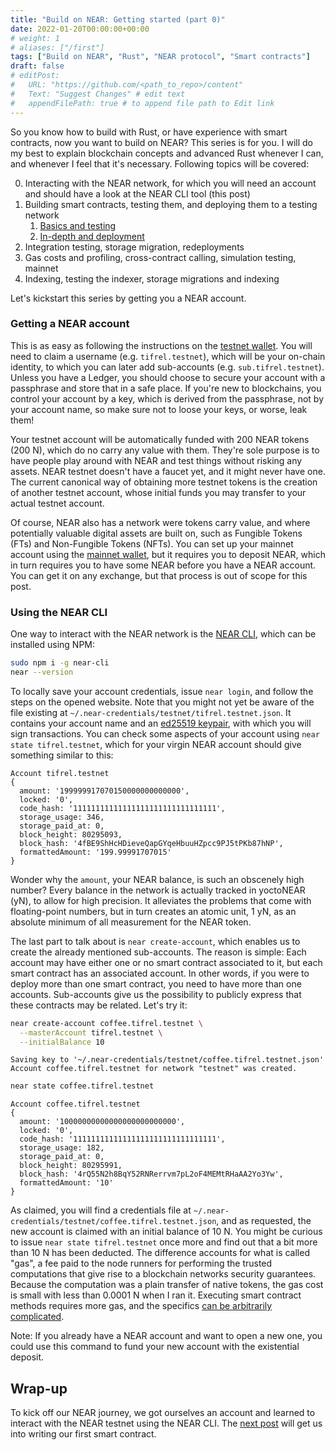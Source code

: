 ```yaml
---
title: "Build on NEAR: Getting started (part 0)"
date: 2022-01-20T00:00:00+00:00
# weight: 1
# aliases: ["/first"]
tags: ["Build on NEAR", "Rust", "NEAR protocol", "Smart contracts"]
draft: false
# editPost:
#   URL: "https://github.com/<path_to_repo>/content"
#   Text: "Suggest Changes" # edit text
#   appendFilePath: true # to append file path to Edit link
---
```


So you know how to build with Rust, or have experience with smart contracts, now
you want to build on NEAR? This series is for you. I will do my best to explain
blockchain concepts and advanced Rust whenever I can, and whenever I feel that
it's necessary. Following topics will be covered:

0. Interacting with the NEAR network, for which you will need an account and
   should have a look at the NEAR CLI tool (this post)
1. Building smart contracts, testing them, and deploying them to a testing
   network
   1. [Basics and testing](../build-on-near-1.1)
   2. [In-depth and deployment](../build-on-near-1.2)
2. Integration testing, storage migration, redeployments
3. Gas costs and profiling, cross-contract calling, simulation testing, mainnet
4. Indexing, testing the indexer, storage migrations and indexing

Let's kickstart this series by getting you a NEAR account.

### Getting a NEAR account

<!-- TODO: amazon associate account and link ledger -->

This is as easy as following the instructions on the
[testnet wallet](https://wallet.testnet.near.org/). You will need to claim a
username (e.g. `tifrel.testnet`), which will be your on-chain identity, to which
you can later add sub-accounts (e.g. `sub.tifrel.testnet`). Unless you have a
Ledger, you should choose to secure your account with a passphrase and store
that in a safe place. If you're new to blockchains, you control your account by
a key, which is derived from the passphrase, not by your account name, so make
sure not to loose your keys, or worse, leak them!

Your testnet account will be automatically funded with 200 NEAR tokens (200 N),
which do no carry any value with them. They're sole purpose is to have people
play around with NEAR and test things without risking any assets. NEAR testnet
doesn't have a faucet yet, and it might never have one. The current canonical
way of obtaining more testnet tokens is the creation of another testnet account,
whose initial funds you may transfer to your actual testnet account.

<!-- TODO: keep eye on: https://examples.near.org/pow-faucet -->

Of course, NEAR also has a network were tokens carry value, and where
potentially valuable digital assets are built on, such as Fungible Tokens (FTs)
and Non-Fungible Tokens (NFTs). You can set up your mainnet account using the
[mainnet wallet](https://wallet.near.org/), but it requires you to deposit NEAR,
which in turn requires you to have some NEAR before you have a NEAR account. You
can get it on any exchange, but that process is out of scope for this post.

### Using the NEAR CLI

One way to interact with the NEAR network is the
[NEAR CLI](https://github.com/near/near-cli), which can be installed using NPM:

```sh
sudo npm i -g near-cli
near --version
```

To locally save your account credentials, issue `near login`, and follow the
steps on the opened website. Note that you might not yet be aware of the file
existing at `~/.near-credentials/testnet/tifrel.testnet.json`. It contains your
account name and an [ed25519 keypair](https://ed25519.cr.yp.to/), with which you
will sign transactions. You can check some aspects of your account using
`near state tifrel.testnet`, which for your virgin NEAR account should give
something similar to this:

```
Account tifrel.testnet
{
  amount: '199999917070150000000000000',
  locked: '0',
  code_hash: '11111111111111111111111111111111',
  storage_usage: 346,
  storage_paid_at: 0,
  block_height: 80295093,
  block_hash: '4fBE9ShHcHDieveQapGYqeHbuuHZpcc9PJ5tPKb87hNP',
  formattedAmount: '199.99991707015'
}
```

Wonder why the `amount`, your NEAR balance, is such an obscenely high number?
Every balance in the network is actually tracked in yoctoNEAR (yN), to allow for
high precision. It alleviates the problems that come with floating-point
numbers, but in turn creates an atomic unit, 1 yN, as an absolute minimum of all
measurement for the NEAR token.

The last part to talk about is `near create-account`, which enables us to create
the already mentioned sub-accounts. The reason is simple: Each account may have
either one or no smart contract associated to it, but each smart contract has an
associated account. In other words, if you were to deploy more than one smart
contract, you need to have more than one accounts. Sub-accounts give us the
possibility to publicly express that these contracts may be related. Let's try
it:

```sh
near create-account coffee.tifrel.testnet \
  --masterAccount tifrel.testnet \
  --initialBalance 10
```

```plain
Saving key to '~/.near-credentials/testnet/coffee.tifrel.testnet.json'
Account coffee.tifrel.testnet for network "testnet" was created.
```

```sh
near state coffee.tifrel.testnet
```

```
Account coffee.tifrel.testnet
{
  amount: '10000000000000000000000000',
  locked: '0',
  code_hash: '11111111111111111111111111111111',
  storage_usage: 182,
  storage_paid_at: 0,
  block_height: 80295991,
  block_hash: '4rQ55N2h8BqY52RNRerrvm7pL2oF4MEMtRHaAA2Yo3Yw',
  formattedAmount: '10'
}
```

As claimed, you will find a credentials file at
`~/.near-credentials/testnet/coffee.tifrel.testnet.json`, and as requested, the
new account is claimed with an initial balance of 10 N. You might be curious to
issue `near state tifrel.testnet` once more and find out that a bit more than 10
N has been deducted. The difference accounts for what is called "gas", a fee
paid to the node runners for performing the trusted computations that give rise
to a blockchain networks security guarantees. Because the computation was a
plain transfer of native tokens, the gas cost is small with less than 0.0001 N
when I ran it. Executing smart contract methods requires more gas, and the
specifics
[can be arbitrarily complicated](https://docs.near.org/docs/concepts/gas).

<!-- Thanks to NEARs focus on providing a great UX, developers can actually pay
the gas of deployed contracts, e.g. to ease with onboarding, but usually the gas
is paid by the caller of a contracts method. -->

Note: If you already have a NEAR account and want to open a new one, you could
use this command to fund your new account with the existential deposit.

## Wrap-up

To kick off our NEAR journey, we got ourselves an account and learned to
interact with the NEAR testnet using the NEAR CLI. The
[next post](../build-on-near-1) will get us into writing our first smart
contract.
